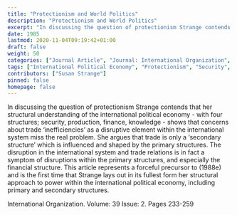 ```yaml
---
title: "Protectionism and World Politics"
description: "Protectionism and World Politics"
excerpt: "In discussing the question of protectionism Strange contends that her structural understanding of the international political economy - with four structures; security, production, finance, knowledge - shows that concerns about trade ‘inefficiencies’ as a disruptive element within the international system miss the real problem. She argues that trade is only a ‘secondary structure’ which is influenced and shaped by the primary structures. The disruption in the international system and trade relations is in fact a symptom of disruptions within the primary structures, and especially the financial structure. This article represents a forceful precursor to (1988e) and is the first time that Strange lays out in its fullest form her structural approach to power within the international political economy, including primary and secondary structures."
date: 1985
lastmod: 2020-11-04T09:19:42+01:00
draft: false
weight: 50
categories: ["Journal Article", "Journal: International Organization", "Publisher: Cambridge University Press"]
tags: ["International Political Economy", "Protectionism", "Security", "Production", "Finance", "Knowledge", "Economy", "Structure"]
contributors: ["Susan Strange"]
pinned: false
homepage: false
---
```


In discussing the question of protectionism Strange contends that her structural understanding of the international political economy - with four structures; security, production, finance, knowledge - shows that concerns about trade ‘inefficiencies’ as a disruptive element within the international system miss the real problem. She argues that trade is only a ‘secondary structure’ which is influenced and shaped by the primary structures. The disruption in the international system and trade relations is in fact a symptom of disruptions within the primary structures, and especially the financial structure. This article represents a forceful precursor to (1988e) and is the first time that Strange lays out in its fullest form her structural approach to power within the international political economy, including primary and secondary structures.

International Organization. Volume: 39 Issue: 2. Pages 233-259